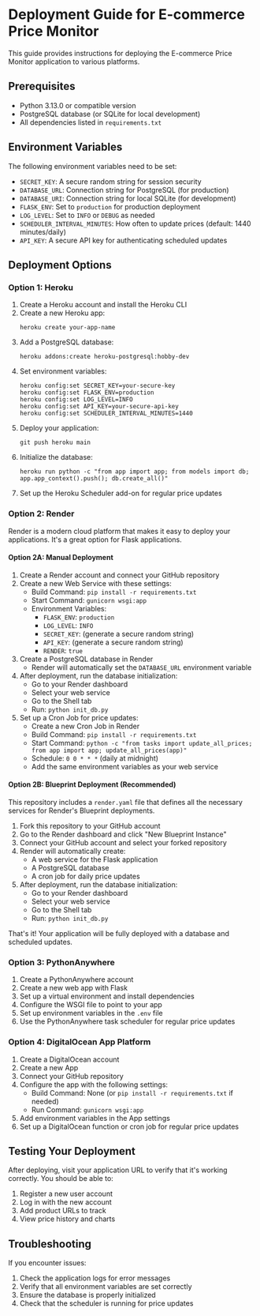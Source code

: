 # Deployment Guide for E-commerce Price Monitor

This guide provides instructions for deploying the E-commerce Price Monitor application to various platforms.

## Prerequisites

- Python 3.13.0 or compatible version
- PostgreSQL database (or SQLite for local development)
- All dependencies listed in `requirements.txt`

## Environment Variables

The following environment variables need to be set:

- `SECRET_KEY`: A secure random string for session security
- `DATABASE_URL`: Connection string for PostgreSQL (for production)
- `DATABASE_URI`: Connection string for local SQLite (for development)
- `FLASK_ENV`: Set to `production` for production deployment
- `LOG_LEVEL`: Set to `INFO` or `DEBUG` as needed
- `SCHEDULER_INTERVAL_MINUTES`: How often to update prices (default: 1440 minutes/daily)
- `API_KEY`: A secure API key for authenticating scheduled updates

## Deployment Options

### Option 1: Heroku

1. Create a Heroku account and install the Heroku CLI
2. Create a new Heroku app:
   ```
   heroku create your-app-name
   ```
3. Add a PostgreSQL database:
   ```
   heroku addons:create heroku-postgresql:hobby-dev
   ```
4. Set environment variables:
   ```
   heroku config:set SECRET_KEY=your-secure-key
   heroku config:set FLASK_ENV=production
   heroku config:set LOG_LEVEL=INFO
   heroku config:set API_KEY=your-secure-api-key
   heroku config:set SCHEDULER_INTERVAL_MINUTES=1440
   ```
5. Deploy your application:
   ```
   git push heroku main
   ```
6. Initialize the database:
   ```
   heroku run python -c "from app import app; from models import db; app.app_context().push(); db.create_all()"
   ```
7. Set up the Heroku Scheduler add-on for regular price updates

### Option 2: Render

Render is a modern cloud platform that makes it easy to deploy your applications. It's a great option for Flask applications.

#### Option 2A: Manual Deployment

1. Create a Render account and connect your GitHub repository
2. Create a new Web Service with these settings:
   - Build Command: `pip install -r requirements.txt`
   - Start Command: `gunicorn wsgi:app`
   - Environment Variables:
     - `FLASK_ENV`: `production`
     - `LOG_LEVEL`: `INFO`
     - `SECRET_KEY`: (generate a secure random string)
     - `API_KEY`: (generate a secure random string)
     - `RENDER`: `true`
3. Create a PostgreSQL database in Render
   - Render will automatically set the `DATABASE_URL` environment variable
4. After deployment, run the database initialization:
   - Go to your Render dashboard
   - Select your web service
   - Go to the Shell tab
   - Run: `python init_db.py`
5. Set up a Cron Job for price updates:
   - Create a new Cron Job in Render
   - Build Command: `pip install -r requirements.txt`
   - Start Command: `python -c "from tasks import update_all_prices; from app import app; update_all_prices(app)"`
   - Schedule: `0 0 * * *` (daily at midnight)
   - Add the same environment variables as your web service

#### Option 2B: Blueprint Deployment (Recommended)

This repository includes a `render.yaml` file that defines all the necessary services for Render's Blueprint deployments.

1. Fork this repository to your GitHub account
2. Go to the Render dashboard and click "New Blueprint Instance"
3. Connect your GitHub account and select your forked repository
4. Render will automatically create:
   - A web service for the Flask application
   - A PostgreSQL database
   - A cron job for daily price updates
5. After deployment, run the database initialization:
   - Go to your Render dashboard
   - Select your web service
   - Go to the Shell tab
   - Run: `python init_db.py`

That's it! Your application will be fully deployed with a database and scheduled updates.

### Option 3: PythonAnywhere

1. Create a PythonAnywhere account
2. Create a new web app with Flask
3. Set up a virtual environment and install dependencies
4. Configure the WSGI file to point to your app
5. Set up environment variables in the `.env` file
6. Use the PythonAnywhere task scheduler for regular price updates

### Option 4: DigitalOcean App Platform

1. Create a DigitalOcean account
2. Create a new App
3. Connect your GitHub repository
4. Configure the app with the following settings:
   - Build Command: None (or `pip install -r requirements.txt` if needed)
   - Run Command: `gunicorn wsgi:app`
5. Add environment variables in the App settings
6. Set up a DigitalOcean function or cron job for regular price updates

## Testing Your Deployment

After deploying, visit your application URL to verify that it's working correctly. You should be able to:

1. Register a new user account
2. Log in with the new account
3. Add product URLs to track
4. View price history and charts

## Troubleshooting

If you encounter issues:

1. Check the application logs for error messages
2. Verify that all environment variables are set correctly
3. Ensure the database is properly initialized
4. Check that the scheduler is running for price updates
